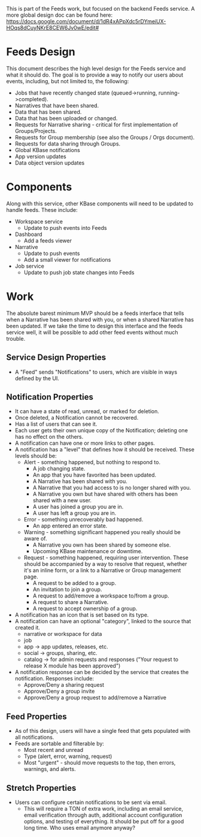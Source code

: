 This is part of the Feeds work, but focused on the backend Feeds service. A more global design doc can be found here:
https://docs.google.com/document/d/1dR4xAPpXdc5rDYmeiUX-HOqs8dCuyNKrE8CEW6Jv0wE/edit#


# Feeds Design
This document describes the high level design for the Feeds service and what it should do. The goal is to provide a way to notify our users about events, including, but not limited to, the following:
* Jobs that have recently changed state (queued->running, running->completed).
* Narratives that have been shared.
* Data that has been shared.
* Data that has been uploaded or changed.
* Requests for Narrative sharing - critical for first implementation of Groups/Projects.
* Requests for Group membership (see also the Groups / Orgs document).
* Requests for data sharing through Groups.
* Global KBase notifications
* App version updates
* Data object version updates

# Components
Along with this service, other KBase components will need to be updated to handle feeds. These include:
* Workspace service
    - Update to push events into Feeds
* Dashboard
    - Add a feeds viewer
* Narrative
    - Update to push events
    - Add a small viewer for notifications
* Job service
    - Update to push job state changes into Feeds

# Work
The absolute barest minimum MVP should be a feeds interface that tells when a Narrative has been shared with you, or when a shared Narrative has been updated. If we take the time to design this interface and the feeds service well, it will be possible to add other feed events without much trouble.

## Service Design Properties
* A "Feed" sends "Notifications" to users, which are visible in ways defined by the UI.

## Notification Properties
* It can have a state of read, unread, or marked for deletion.
* Once deleted, a Notification cannot be recovered.
* Has a list of users that can see it.
* Each user gets their own unique copy of the Notification; deleting one has no effect on the others.
* A notification can have one or more links to other pages.
* A notification has a "level" that defines how it should be received. These levels should be:
  * Alert - something happened, but nothing to respond to.
    * A job changing state.
    * An app that you have favorited has been updated.
    * A Narrative has been shared with you.
    * A Narrative that you had access to is no longer shared with you.
    * A Narrative you own but have shared with others has been shared with a new user.
    * A user has joined a group you are in.
    * A user has left a group you are in.
  * Error - something unrecoverably bad happened.
    * An app entered an error state.
  * Warning - something significant happened you really should be aware of.
    * A Narrative you own has been shared by someone else.
    * Upcoming KBase maintenance or downtime.
  * Request - something happened, requiring user intervention. These should be accompanied by a way to resolve that request, whether it's an inline form, or a link to a Narrative or Group management page.
    * A request to be added to a group.
    * An invitation to join a group.
    * A request to add/remove a workspace to/from a group.
    * A request to share a Narrative.
    * A request to accept ownership of a group.
* A notification has an icon that is set based on its type.
* A notification can have an optional "category", linked to the source that created it.
  * narrative or workspace for data
  * job
  * app -> app updates, releases, etc.
  * social -> groups, sharing, etc.
  * catalog -> for admin requests and responses ("Your request to release X module has been approved")
* A notification response can be decided by the service that creates the notification. Responses include:
  * Approve/Deny a sharing request
  * Approve/Deny a group invite
  * Approve/Deny a group request to add/remove a Narrative

## Feed Properties
* As of this design, users will have a single feed that gets populated with all notifications.
* Feeds are sortable and filterable by:
  * Most recent and unread
  * Type (alert, error, warning, request)
  * Most "urgent" - should move requests to the top, then errors, warnings, and alerts.

## Stretch Properties
* Users can configure certain notifications to be sent via email.
  * This will require a TON of extra work, including an email service, email verification through auth, additional account configuration options, and testing of everything. It should be put off for a good long time. Who uses email anymore anyway?

